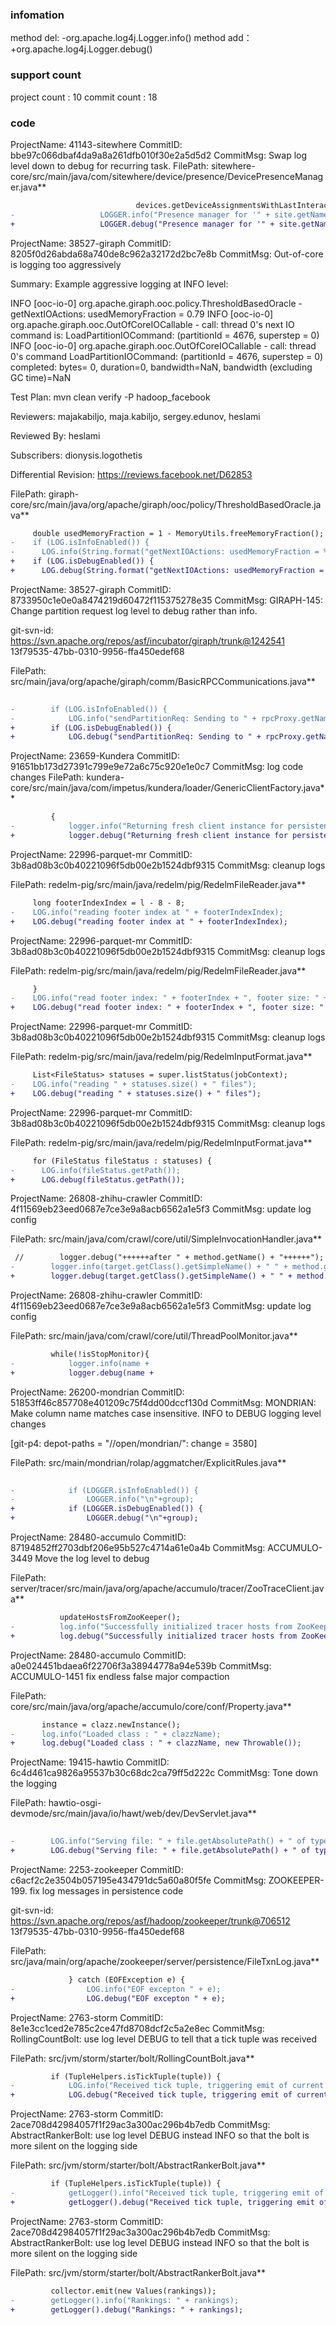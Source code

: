 ###  infomation 
method del:
-org.apache.log4j.Logger.info()
method add：
+org.apache.log4j.Logger.debug()
###  support count
project count : 10
commit count : 18
###  code
ProjectName: 41143-sitewhere
CommitID: bbe97c066dbaf4da9a8a261dfb010f30e2a5d5d2
CommitMsg: Swap log level down to debug for recurring task.
FilePath: sitewhere-core/src/main/java/com/sitewhere/device/presence/DevicePresenceManager.java**
```diff
 							devices.getDeviceAssignmentsWithLastInteraction(site.getToken(), criteria);
-					LOGGER.info("Presence manager for '" + site.getName() + "' creating "
+					LOGGER.debug("Presence manager for '" + site.getName() + "' creating "
```
ProjectName: 38527-giraph
CommitID: 8205f0d26abda68a740de8c962a32172d2bc7e8b
CommitMsg: Out-of-core is logging too aggressively

Summary:
Example aggressive logging at INFO level:

INFO    <datestamp> [ooc-io-0] org.apache.giraph.ooc.policy.ThresholdBasedOracle  - getNextIOActions: usedMemoryFraction = 0.79
INFO    <datestamp> [ooc-io-0] org.apache.giraph.ooc.OutOfCoreIOCallable  - call: thread 0's next IO command is: LoadPartitionIOCommand: (partitionId = 4676, superstep = 0)
INFO    <datestamp> [ooc-io-0] org.apache.giraph.ooc.OutOfCoreIOCallable  - call: thread 0's command LoadPartitionIOCommand: (partitionId = 4676, superstep = 0) completed: bytes= 0, duration=0, bandwidth=NaN, bandwidth (excluding GC time)=NaN

Test Plan: mvn clean verify -P hadoop_facebook

Reviewers: majakabiljo, maja.kabiljo, sergey.edunov, heslami

Reviewed By: heslami

Subscribers: dionysis.logothetis

Differential Revision: https://reviews.facebook.net/D62853

FilePath: giraph-core/src/main/java/org/apache/giraph/ooc/policy/ThresholdBasedOracle.java**
```diff
     double usedMemoryFraction = 1 - MemoryUtils.freeMemoryFraction();
-    if (LOG.isInfoEnabled()) {
-      LOG.info(String.format("getNextIOActions: usedMemoryFraction = %.2f",
+    if (LOG.isDebugEnabled()) {
+      LOG.debug(String.format("getNextIOActions: usedMemoryFraction = %.2f",
```
ProjectName: 38527-giraph
CommitID: 8733950c1e0e0a8474219d60472f115375278e35
CommitMsg: GIRAPH-145: Change partition request log level to debug rather than info.


git-svn-id: https://svn.apache.org/repos/asf/incubator/giraph/trunk@1242541 13f79535-47bb-0310-9956-ffa450edef68

FilePath: src/main/java/org/apache/giraph/comm/BasicRPCCommunications.java**
```diff
 
-        if (LOG.isInfoEnabled()) {
-            LOG.info("sendPartitionReq: Sending to " + rpcProxy.getName() +
+        if (LOG.isDebugEnabled()) {
+            LOG.debug("sendPartitionReq: Sending to " + rpcProxy.getName() +
```
ProjectName: 23659-Kundera
CommitID: 91651bb173d27391c799e9e72a6c75c920e1e0c7
CommitMsg: log code changes
FilePath: kundera-core/src/main/java/com/impetus/kundera/loader/GenericClientFactory.java**
```diff
         {
-            logger.info("Returning fresh client instance for persistence unit : " + persistenceUnit);
+            logger.debug("Returning fresh client instance for persistence unit : " + persistenceUnit);
```
ProjectName: 22996-parquet-mr
CommitID: 3b8ad08b3c0b40221096f5db00e2b1524dbf9315
CommitMsg: cleanup logs

FilePath: redelm-pig/src/main/java/redelm/pig/RedelmFileReader.java**
```diff
     long footerIndexIndex = l - 8 - 8;
-    LOG.info("reading footer index at " + footerIndexIndex);
+    LOG.debug("reading footer index at " + footerIndexIndex);
```
ProjectName: 22996-parquet-mr
CommitID: 3b8ad08b3c0b40221096f5db00e2b1524dbf9315
CommitMsg: cleanup logs

FilePath: redelm-pig/src/main/java/redelm/pig/RedelmFileReader.java**
```diff
     }
-    LOG.info("read footer index: " + footerIndex + ", footer size: " + (footerIndexIndex - footerIndex));
+    LOG.debug("read footer index: " + footerIndex + ", footer size: " + (footerIndexIndex - footerIndex));
```
ProjectName: 22996-parquet-mr
CommitID: 3b8ad08b3c0b40221096f5db00e2b1524dbf9315
CommitMsg: cleanup logs

FilePath: redelm-pig/src/main/java/redelm/pig/RedelmInputFormat.java**
```diff
     List<FileStatus> statuses = super.listStatus(jobContext);
-    LOG.info("reading " + statuses.size() + " files");
+    LOG.debug("reading " + statuses.size() + " files");
```
ProjectName: 22996-parquet-mr
CommitID: 3b8ad08b3c0b40221096f5db00e2b1524dbf9315
CommitMsg: cleanup logs

FilePath: redelm-pig/src/main/java/redelm/pig/RedelmInputFormat.java**
```diff
     for (FileStatus fileStatus : statuses) {
-      LOG.info(fileStatus.getPath());
+      LOG.debug(fileStatus.getPath());
```
ProjectName: 26808-zhihu-crawler
CommitID: 4f11569eb23eed0687e7ce3e9a8acb6562a1e5f3
CommitMsg: update log config

FilePath: src/main/java/com/crawl/core/util/SimpleInvocationHandler.java**
```diff
 //        logger.debug("++++++after " + method.getName() + "++++++");
-        logger.info(target.getClass().getSimpleName() + " " + method.getName() + " cost time:" + (endTime - startTime) + "ms");
+        logger.debug(target.getClass().getSimpleName() + " " + method.getName() + " cost time:" + (endTime - startTime) + "ms");
```
ProjectName: 26808-zhihu-crawler
CommitID: 4f11569eb23eed0687e7ce3e9a8acb6562a1e5f3
CommitMsg: update log config

FilePath: src/main/java/com/crawl/core/util/ThreadPoolMonitor.java**
```diff
         while(!isStopMonitor){
-            logger.info(name +
+            logger.debug(name +
```
ProjectName: 26200-mondrian
CommitID: 51853ff46c857708e401209c75f4dd00dccf130d
CommitMsg: MONDRIAN: Make column name matches case insensitive. INFO to DEBUG logging level changes

[git-p4: depot-paths = "//open/mondrian/": change = 3580]

FilePath: src/main/mondrian/rolap/aggmatcher/ExplicitRules.java**
```diff
 
-            if (LOGGER.isInfoEnabled()) {
-                LOGGER.info("\n"+group);
+            if (LOGGER.isDebugEnabled()) {
+                LOGGER.debug("\n"+group);
```
ProjectName: 28480-accumulo
CommitID: 87194852ff2703dbf206e95b527c4714a61e0a4b
CommitMsg: ACCUMULO-3449 Move the log level to debug

FilePath: server/tracer/src/main/java/org/apache/accumulo/tracer/ZooTraceClient.java**
```diff
           updateHostsFromZooKeeper();
-          log.info("Successfully initialized tracer hosts from ZooKeeper");
+          log.debug("Successfully initialized tracer hosts from ZooKeeper");
```
ProjectName: 28480-accumulo
CommitID: a0e024451bdaea6f22706f3a38944778a94e539b
CommitMsg: ACCUMULO-1451 fix endless false major compaction

FilePath: core/src/main/java/org/apache/accumulo/core/conf/Property.java**
```diff
       instance = clazz.newInstance();
-      log.info("Loaded class : " + clazzName);
+      log.debug("Loaded class : " + clazzName, new Throwable());
```
ProjectName: 19415-hawtio
CommitID: 6c4d461ca9826a95537b30c68dc2ca79ff5d222c
CommitMsg: Tone down the logging

FilePath: hawtio-osgi-devmode/src/main/java/io/hawt/web/dev/DevServlet.java**
```diff
 
-        LOG.info("Serving file: " + file.getAbsolutePath() + " of type " + type);
+        LOG.debug("Serving file: " + file.getAbsolutePath() + " of type " + type);
```
ProjectName: 2253-zookeeper
CommitID: c6acf2c2e3504b057195e434791dc5a60a80f5fe
CommitMsg: ZOOKEEPER-199. fix log messages in persistence code

git-svn-id: https://svn.apache.org/repos/asf/hadoop/zookeeper/trunk@706512 13f79535-47bb-0310-9956-ffa450edef68

FilePath: src/java/main/org/apache/zookeeper/server/persistence/FileTxnLog.java**
```diff
             } catch (EOFException e) {
-                LOG.info("EOF excepton " + e);
+                LOG.debug("EOF excepton " + e);
```
ProjectName: 2763-storm
CommitID: 8e1e3cc1ced2e785c2ce47fd8708dcf2c5a2e8ec
CommitMsg: RollingCountBolt: use log level DEBUG to tell that a tick tuple was received

FilePath: src/jvm/storm/starter/bolt/RollingCountBolt.java**
```diff
         if (TupleHelpers.isTickTuple(tuple)) {
-            LOG.info("Received tick tuple, triggering emit of current window counts");
+            LOG.debug("Received tick tuple, triggering emit of current window counts");
```
ProjectName: 2763-storm
CommitID: 2ace708d42984057f1f29ac3a300ac296b4b7edb
CommitMsg: AbstractRankerBolt: use log level DEBUG instead INFO so that the bolt is more silent on the logging side

FilePath: src/jvm/storm/starter/bolt/AbstractRankerBolt.java**
```diff
         if (TupleHelpers.isTickTuple(tuple)) {
-            getLogger().info("Received tick tuple, triggering emit of current rankings");
+            getLogger().debug("Received tick tuple, triggering emit of current rankings");
```
ProjectName: 2763-storm
CommitID: 2ace708d42984057f1f29ac3a300ac296b4b7edb
CommitMsg: AbstractRankerBolt: use log level DEBUG instead INFO so that the bolt is more silent on the logging side

FilePath: src/jvm/storm/starter/bolt/AbstractRankerBolt.java**
```diff
         collector.emit(new Values(rankings));
-        getLogger().info("Rankings: " + rankings);
+        getLogger().debug("Rankings: " + rankings);
```
